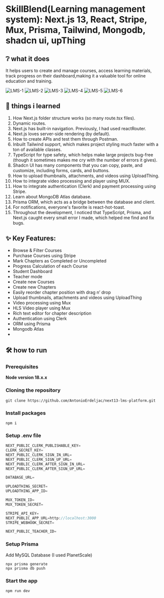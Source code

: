 # SkillBlend(Learning management system): Next.js 13, React, Stripe, Mux, Prisma, Tailwind, Mongodb, shadcn ui, upThing
## :grey_question: what it does
It helps users to create and manage courses, access learning materials, track progress on their dashboard,making it a valuable tool for online education and training.

![LMS-1](https://github.com/Vishal101022/SkillBlend-LMS/assets/13450751/595bbd0a-fddc-4637-85dd-7ef9c05c753c)
![LMS-2](https://github.com/Vishal101022/SkillBlend-LMS/assets/13450751/3d8687b0-d124-4766-b19f-a9a6c267c717)
![LMS-3](https://github.com/Vishal101022/SkillBlend-LMS/assets/13450751/875f974a-ef45-4d3f-97db-13178e799485)
![LMS-4](https://github.com/Vishal101022/SkillBlend-LMS/assets/13450751/9f39e88e-f884-4993-aa38-b67f22bbb6af)
![LMS-5](https://github.com/Vishal101022/SkillBlend-LMS/assets/13450751/f6785925-2b84-49a3-9ca6-436748a344ca)
![LMS-6](https://github.com/Vishal101022/SkillBlend-LMS/assets/13450751/b4edade0-d524-4d8d-9e11-bb7b6140a864)

## :open_book: things i learned
1. How Next.js folder structure works (so many route.tsx files).
1. Dynamic routes.
1. Next.js has built-in navigation. Previously, I had used reactRouter.
1. Next.js loves server-side rendering (by default).
1. How to create APIs and test them through Postman.
1. Inbuilt Tailwind support, which makes project styling much faster with a ton of available classes.
1. TypeScript for type safety, which helps make large projects bug-free (though it sometimes makes me cry with the number of errors it gives).
1. Shadcn UI has many components that you can copy, paste, and customize, including forms, cards, and buttons.
1. How to upload thumbnails, attachments, and videos using UploadThing.
1. How to integrate video processing and player using MUX.
1. How to integrate authentication (Clerk) and payment processing using Stripe.
1. Learn about MongoDB Atlas database.
1. Prisma ORM, which acts as a bridge between the database and client.
1. For notifications, everyone's favorite is react-hot-toast.
1. Throughout the development, I noticed that TypeScript, Prisma, and Next.js caught every small error I made, which helped me find and fix bugs.

## :sparkles: Key Features:

- Browse & Filter Courses
- Purchase Courses using Stripe
- Mark Chapters as Completed or Uncompleted
- Progress Calculation of each Course
- Student Dashboard
- Teacher mode
- Create new Courses
- Create new Chapters
- Easily reorder chapter position with drag n’ drop
- Upload thumbnails, attachments and videos using UploadThing
- Video processing using Mux
- HLS Video player using Mux
- Rich text editor for chapter description
- Authentication using Clerk
- ORM using Prisma
- Mongodb Atlas
- 
## :hammer_and_wrench: how to run
### Prerequisites

**Node version 18.x.x**

### Cloning the repository

```shell
git clone https://github.com/AntonioErdeljac/next13-lms-platform.git
```

### Install packages

```shell
npm i
```

### Setup .env file


```js
NEXT_PUBLIC_CLERK_PUBLISHABLE_KEY=
CLERK_SECRET_KEY=
NEXT_PUBLIC_CLERK_SIGN_IN_URL=
NEXT_PUBLIC_CLERK_SIGN_UP_URL=
NEXT_PUBLIC_CLERK_AFTER_SIGN_IN_URL=
NEXT_PUBLIC_CLERK_AFTER_SIGN_UP_URL=

DATABASE_URL=

UPLOADTHING_SECRET=
UPLOADTHING_APP_ID=

MUX_TOKEN_ID=
MUX_TOKEN_SECRET=

STRIPE_API_KEY=
NEXT_PUBLIC_APP_URL=http://localhost:3000
STRIPE_WEBHOOK_SECRET=

NEXT_PUBLIC_TEACHER_ID=
```

### Setup Prisma

Add MySQL Database (I used PlanetScale)

```shell
npx prisma generate
npx prisma db push

```

### Start the app

```shell
npm run dev
```

